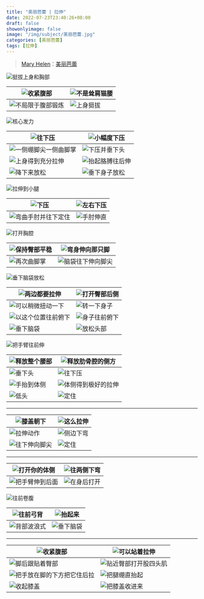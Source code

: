 ```yaml
---
title: "美丽芭蕾 | 拉伸"
date: 2022-07-23T23:40:26+08:00
draft: false
showonlyimage: false
image: "/img/subject/美丽芭蕾.jpg"
categories: [美丽芭蕾]
tags: [拉伸]
---
```

>[Mary Helen](https://space.bilibili.com/1718958133)：[美丽芭蕾](https://www.bilibili.com/video/BV1tW411P7ew)

![挺拔上身和胸部](/img/beautiful-ballet/LaShen/60.png)

![收紧腹部](/img/beautiful-ballet/LaShen/61.png) | ![不是耸肩猫腰](/img/beautiful-ballet/LaShen/62.png)
-|-
![不局限于腹部锻炼](/img/beautiful-ballet/LaShen/63.png) | ![上身挺拔](/img/beautiful-ballet/LaShen/64.png)

![核心发力](/img/beautiful-ballet/LaShen/65.png)

![往下压](/img/beautiful-ballet/LaShen/01.jpg) | ![小幅度下压](/img/beautiful-ballet/LaShen/02.jpg)
-|-
![一侧绷脚尖一侧曲脚掌](/img/beautiful-ballet/LaShen/03.jpg) | ![下压并垂下头](/img/beautiful-ballet/LaShen/04.jpg)
![上身得到充分拉伸](/img/beautiful-ballet/LaShen/05.jpg) | ![抬起胳膊往后伸](/img/beautiful-ballet/LaShen/06.jpg)
![降下来放松](/img/beautiful-ballet/LaShen/07.jpg) | ![垂下身子放松](/img/beautiful-ballet/LaShen/08.jpg)

![拉伸到小腿](/img/beautiful-ballet/LaShen/09.jpg)

![下压](/img/beautiful-ballet/LaShen/10.jpg) | ![左右下压](/img/beautiful-ballet/LaShen/11.jpg)
-|-
![弯曲手肘并往下定住](/img/beautiful-ballet/LaShen/12.jpg) | ![手肘伸直](/img/beautiful-ballet/LaShen/13.jpg)

![打开胸腔](/img/beautiful-ballet/LaShen/14.jpg)

![保持臀部平稳](/img/beautiful-ballet/LaShen/15.jpg) | ![弯身伸向那只脚](/img/beautiful-ballet/LaShen/16.jpg)
-|-
![再次曲脚掌](/img/beautiful-ballet/LaShen/17.jpg) | ![脑袋往下伸向脚尖](/img/beautiful-ballet/LaShen/18.jpg)

![垂下脑袋放松](/img/beautiful-ballet/LaShen/19.jpg)

![两边都要拉伸](/img/beautiful-ballet/LaShen/20.jpg) | ![打开臀部后侧](/img/beautiful-ballet/LaShen/21.jpg)
-|-
![可以稍微扭动一下](/img/beautiful-ballet/LaShen/22.jpg) | ![转一下身子](/img/beautiful-ballet/LaShen/23.jpg)
![以这个位置往前俯下](/img/beautiful-ballet/LaShen/24.jpg) | ![身子往前俯下](/img/beautiful-ballet/LaShen/25.jpg)
![垂下脑袋](/img/beautiful-ballet/LaShen/26.jpg) | ![放松头部](/img/beautiful-ballet/LaShen/27.jpg)

![把手臂往前伸](/img/beautiful-ballet/LaShen/28.jpg)

![释放整个腰部](/img/beautiful-ballet/LaShen/29.jpg) | ![释放肋骨腔的侧方](/img/beautiful-ballet/LaShen/30.jpg)
-|-
![垂下头](/img/beautiful-ballet/LaShen/31.jpg) | ![往下压](/img/beautiful-ballet/LaShen/32.jpg)
![手抬到体侧](/img/beautiful-ballet/LaShen/33.jpg) | ![体侧得到极好的拉伸](/img/beautiful-ballet/LaShen/34.jpg)
![低头](/img/beautiful-ballet/LaShen/35.jpg) | ![定住](/img/beautiful-ballet/LaShen/36.jpg)
---
![膝盖朝下](/img/beautiful-ballet/LaShen/37.jpg) | ![这么拉伸](/img/beautiful-ballet/LaShen/38.jpg)
-|-
![拉伸动作](/img/beautiful-ballet/LaShen/39.jpg) | ![侧边下弯](/img/beautiful-ballet/LaShen/40.jpg)
![往下伸向脚尖](/img/beautiful-ballet/LaShen/41.jpg) | ![定住](/img/beautiful-ballet/LaShen/42.jpg)
---

![打开你的体侧](/img/beautiful-ballet/LaShen/43.jpg) | ![往两侧下弯](/img/beautiful-ballet/LaShen/44.jpg)
-|-
![把手臂伸到后面](/img/beautiful-ballet/LaShen/45.jpg) | ![在身后打开](/img/beautiful-ballet/LaShen/46.jpg)

![往前卷腹](/img/beautiful-ballet/LaShen/47.jpg)

![往前弓背](/img/beautiful-ballet/LaShen/48.jpg) | ![抬起来](/img/beautiful-ballet/LaShen/49.jpg)
-|-
![背部波浪式](/img/beautiful-ballet/LaShen/50.jpg) | ![垂下脑袋](/img/beautiful-ballet/LaShen/51.jpg)
---
![收紧腹部](/img/beautiful-ballet/LaShen/52.jpg) | ![可以站着拉伸](/img/beautiful-ballet/LaShen/53.jpg)
-|-
![脚后跟贴着臀部](/img/beautiful-ballet/LaShen/54.jpg) | ![贴近臀部打开股四头肌](/img/beautiful-ballet/LaShen/55.jpg)
![把手放在脚的下方把它住后拉](/img/beautiful-ballet/LaShen/56.jpg) | ![把腿绷直抬起](/img/beautiful-ballet/LaShen/57.jpg)
![收起膝盖](/img/beautiful-ballet/LaShen/58.jpg) | ![把膝盖收进来](/img/beautiful-ballet/LaShen/59.jpg)